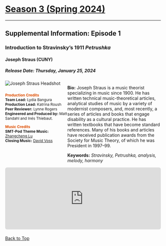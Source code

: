 <div class="seasonheader">
    <a href="/episodes/season03"><h1 class="seasonheader-text">Season 3 (Spring 2024)</h1></a>
</div>

<div>
<hr>
<h2>Supplemental Information: Episode 1</h2>

<div class="supplement" id="e3.1">
    <h3 class="supplement-title">Introduction to Stravinsky’s 1911 <em>Petrushka</em></h3>
    <h4>Joseph Straus (CUNY) </h4>
    <h5>Release Date: Thursday, January 25, 2024</h5>
    <div class="floatsupps">
      <div style="float:left; width: 40%;">
        <img class="biopic" alt="Joseph Straus Headshot" src="../supplements/S03Ep01straus.jpg">
        <p style="font-size: 12px; clear:both; padding-top: 10px;">
        <span style="color:#de4d00;"><strong>Production Credits</strong></span><br/>
        <strong>Team Lead:</strong> Lydia Bangura<br/>
        <strong>Production Lead:</strong> Katrina Roush<br/>
        <strong>Peer Reviewer:</strong> Lynne Rogers<br/>
        <strong>Engineered and Produced by: </strong>  Matt Sandahl and Inés Thiebaut.
        </p>
        <p style="font-size: 12px;">
        <span style="color:#de4d00;"><strong>Music Credits</strong></span><br/>
        <strong>SMT-Pod Theme Music:</strong> <a href="/music#lu">Zhangcheng Lu</a><br/>
        <strong>Closing Music:</strong> <a href="/music#voss">David Voss</a>
        </p>
      </div>
      <div style="float:right; width: 60%;">
        <p><strong>Bio:</strong> Joseph Straus is a music theorist specializing in music since 1900.  He has written technical music-theoretical articles, analytical studies of music by a variety of modernist composers, and, most recently, a series of articles and books that engage disability as a cultural practice.  He has written textbooks that have become standard references.  Many of his books and articles have received publication awards from the Society for Music Theory, of which he was President in 1997–99.
        </p>
        <p><strong>Keywords:</strong><em> Stravinsky, Petrushka, analysis, melody, harmony</em>
        </p>
      </div>
      <div style="width: 100%; height: 200px; margin-bottom: 20px; border-radius: 6px; overflow: hidden;"><iframe style="width: 100%; height: 200px;" frameborder="no" scrolling="no" seamless src="https://player.captivate.fm/episode/86320f3e-86df-4461-b652-677fe54ca205"></iframe>
      </div>
    </div>
    <a class="to-top" href="#top">Back to Top</a>
  </div>